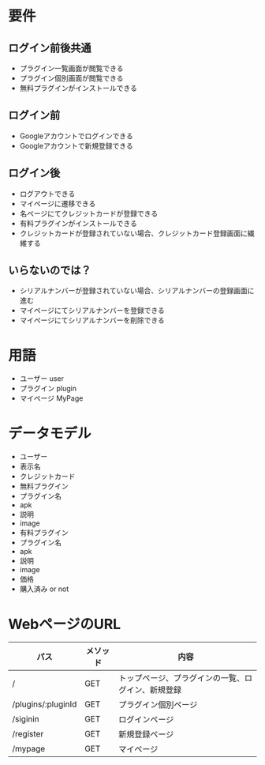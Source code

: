 # 要件

## ログイン前後共通
* プラグイン一覧画面が閲覧できる
* プラグイン個別画面が閲覧できる
* 無料プラグインがインストールできる

## ログイン前
* Googleアカウントでログインできる
* Googleアカウントで新規登録できる

## ログイン後
* ログアウトできる
* マイページに遷移できる
* 名ページにてクレジットカードが登録できる
* 有料プラグインがインストールできる
 * クレジットカードが登録されていない場合、クレジットカード登録画面に繊維する

## いらないのでは？
* シリアルナンバーが登録されていない場合、シリアルナンバーの登録画面に進む
* マイページにてシリアルナンバーを登録できる
* マイページにてシリアルナンバーを削除できる

# 用語
* ユーザー user
* プラグイン plugin
* マイページ MyPage

# データモデル

* ユーザー
 * 表示名
 * クレジットカード
* 無料プラグイン
 * プラグイン名
 * apk
 * 説明
 * image
* 有料プラグイン
 * プラグイン名
 * apk
 * 説明
 * image
 * 価格
 * 購入済み or not

# WebページのURL
| パス                 | メソッド | 内容                        |
|--------------------|------|---------------------------|
| /                  | GET  | トップページ、プラグインの一覧、ログイン、新規登録 |
| /plugins/:pluginId | GET  | プラグイン個別ページ                |
| /siginin           | GET  | ログインページ                   |
| /register          | GET  | 新規登録ページ                   |
| /mypage            | GET  | マイページ                     |


